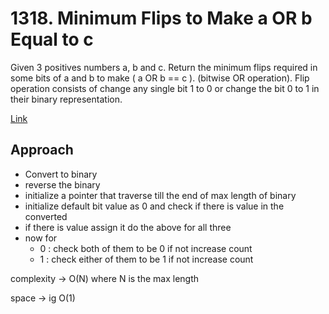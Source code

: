 # 1318. Minimum Flips to Make a OR b Equal to c

Given 3 positives numbers a, b and c. Return the minimum flips required in some bits of a and b to make ( a OR b == c ). (bitwise OR operation).
Flip operation consists of change any single bit 1 to 0 or change the bit 0 to 1 in their binary representation.

[Link](https://leetcode.com/problems/minimum-flips-to-make-a-or-b-equal-to-c/description/)

## Approach

- Convert to binary
- reverse the binary
- initialize a pointer that traverse till the end of max length of binary
- initialize default bit value as 0 and check if there is value in the converted
- if there is value assign it do the above for all three
- now for
    - 0 : check both of them to be 0 if not increase count
    - 1 : check either of them to be 1 if not increase count

complexity -> O(N) where N is the max length

space -> ig O(1)